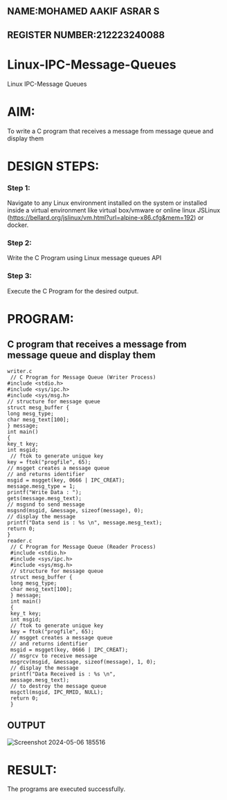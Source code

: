 ## NAME:MOHAMED AAKIF ASRAR S
## REGISTER NUMBER:212223240088

# Linux-IPC-Message-Queues
Linux IPC-Message Queues

# AIM:
To write a C program that receives a message from message queue and display them

# DESIGN STEPS:

### Step 1:

Navigate to any Linux environment installed on the system or installed inside a virtual environment like virtual box/vmware or online linux JSLinux (https://bellard.org/jslinux/vm.html?url=alpine-x86.cfg&mem=192) or docker.

### Step 2:

Write the C Program using Linux message queues API 

### Step 3:

Execute the C Program for the desired output. 

# PROGRAM:

## C program that receives a message from message queue and display them
~~~
writer.c
 // C Program for Message Queue (Writer Process) 
#include <stdio.h> 
#include <sys/ipc.h> 
#include <sys/msg.h> 
// structure for message queue 
struct mesg_buffer { 
long mesg_type; 
char mesg_text[100]; 
} message; 
int main() 
{ 
key_t key; 
int msgid;
 // ftok to generate unique key 
key = ftok("progfile", 65); 
// msgget creates a message queue 
// and returns identifier 
msgid = msgget(key, 0666 | IPC_CREAT); 
message.mesg_type = 1; 
printf("Write Data : "); 
gets(message.mesg_text); 
// msgsnd to send message 
msgsnd(msgid, &message, sizeof(message), 0); 
// display the message 
printf("Data send is : %s \n", message.mesg_text); 
return 0; 
} 
reader.c
 // C Program for Message Queue (Reader Process)
 #include <stdio.h>
 #include <sys/ipc.h>
 #include <sys/msg.h>
 // structure for message queue
 struct mesg_buffer {
 long mesg_type;
 char mesg_text[100];
 } message;
 int main()
 {
 key_t key;
 int msgid;
 // ftok to generate unique key
 key = ftok("progfile", 65);
 // msgget creates a message queue
 // and returns identifier
 msgid = msgget(key, 0666 | IPC_CREAT);
 // msgrcv to receive message
 msgrcv(msgid, &message, sizeof(message), 1, 0);
 // display the message
 printf("Data Received is : %s \n",
 message.mesg_text);
 // to destroy the message queue
 msgctl(msgid, IPC_RMID, NULL);
 return 0;
 }
~~~






## OUTPUT


![Screenshot 2024-05-06 185516](https://github.com/MOHAMEDAAKIFASRAR/Linux-IPC-Message-Queues/assets/148514683/9847ac13-9f7d-47ac-a71c-6be248e1c676)



# RESULT:
The programs are executed successfully.
